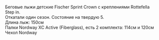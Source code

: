 Беговые лыжи детские Fischer Sprint Crown с креплениями Rottefella Step in.  
Откатали один сезон. Состояние на твердую 5.  
Длина лыж: 150см  
Палки Nordway XC Active (Fiberglass), есть 2 комплекта: 114см и 120см  
Чехол Nordway